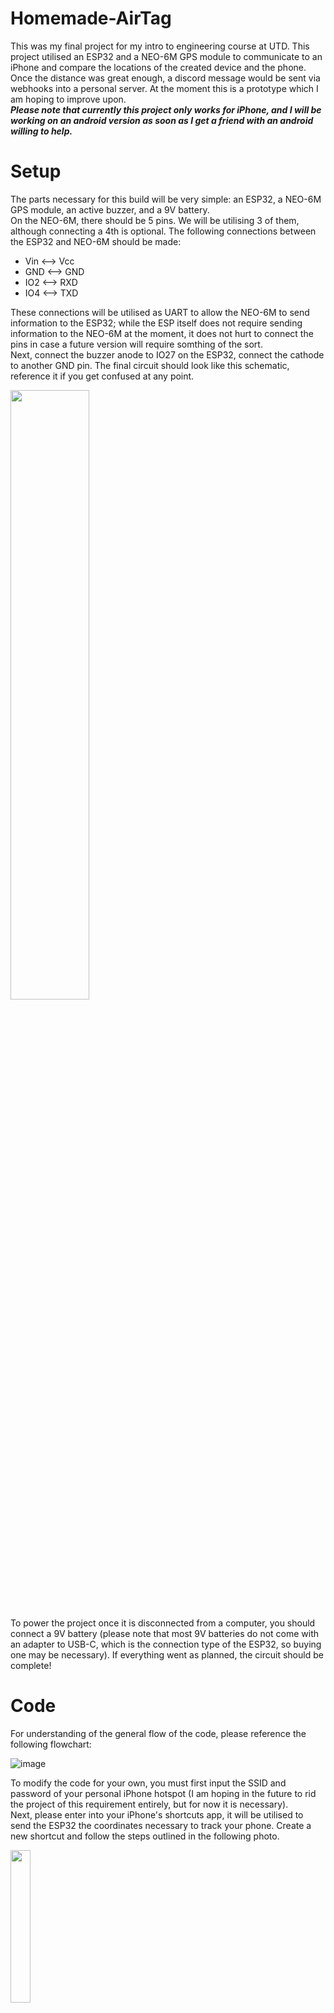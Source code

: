 # Homemade-AirTag
This was my final project for my intro to engineering course at UTD. This project utilised an ESP32 and a NEO-6M GPS module to communicate to an iPhone and compare the locations of the created device and the phone. Once the distance was great enough, a discord message would be sent via webhooks into a personal server. At the moment this is a prototype which I am hoping to improve upon. <br/>
***Please note that currently this project only works for iPhone, and I will be working on an android version as soon as I get a friend with an android willing to help.*** <br/>

# Setup

The parts necessary for this build will be very simple: an ESP32, a NEO-6M GPS module, an active buzzer, and a 9V battery. <br/>
On the NEO-6M, there should be 5 pins. We will be utilising 3 of them, although connecting a 4th is optional. The following connections between the ESP32 and NEO-6M should be made: <br/>
* Vin <--> Vcc <br/>
* GND <--> GND <br/>
* IO2 <--> RXD <br/>
* IO4 <--> TXD <br/>

These connections will be utilised as UART to allow the NEO-6M to send information to the ESP32; while the ESP itself does not require sending information to the NEO-6M at the moment, it does not hurt to connect the pins in case a future version will require somthing of the sort. <br/>
Next, connect the buzzer anode to IO27 on the ESP32, connect the cathode to another GND pin. The final circuit should look like this schematic, reference it if you get confused at any point. <br/>

<img src= "https://github.com/user-attachments/assets/6724c615-d056-4b5d-93d0-86e8fef3b8a5" width=50% height=50%> <br/>

To power the project once it is disconnected from a computer, you should connect a 9V battery (please note that most 9V batteries do not come with an adapter to USB-C, which is the connection type of the ESP32, so buying one may be necessary). If everything went as planned, the circuit should be complete! <br/>

# Code

For understanding of the general flow of the code, please reference the following flowchart: <br/>

![image](https://github.com/user-attachments/assets/6a5933dc-bf28-4620-8548-4224c3139a19)

To modify the code for your own, you must first input the SSID and password of your personal iPhone hotspot (I am hoping in the future to rid the project of this requirement entirely, but for now it is necessary). <br/>
Next, please enter into your iPhone's shortcuts app, it will be utilised to send the ESP32 the coordinates necessary to track your phone. Create a new shortcut and follow the steps outlined in the following photo. <br/>

<img src= "https://github.com/user-attachments/assets/64a06293-dd82-4510-9d7c-38e8c169f70e" width=25% height=25%>

If you are not able to find the actions necessary to make the shortcut, I will also attach a link to copy the shortcut entirely. <br/>
Next, create a personal discord server. Nothing fancy needs to happen in it, the default server settings should do. Click on the settings of your "general" channel, go to the integrations tab, and enter the webhooks subtab. From here, create a new webhook, and copy the webhook url (you will need to paste it into the code starting from "/api..."). <br/>
You are now done with all of the prepwork. Copy all of the variables into the code in their place, upload the code onto your ESP32 (make sure that when you start up the AirTag, your hotspot is already open, also note that YOU MUST TURN ON THE MAXIMISE COMPATABILITY SETTING IN YOUR PHONE HOTSPOT SETTINGS OR THE AIRTAG WILL NOT WORK) and run the shortcut that you created. If everything worked correctly, when connected to a computer, on the serial monitor you should see the GPS coordinates of your device and of your phone, and the distance calculated between them. <br/>
On first launch, the GPS module may take time to acquire sattelite information. This usually takes 5-10 minutes on first launch outside, so be patient. <br/>

# Endnotes

Thank you for viewing my project. As of now this is a work in progress, meaning while the project itself was submitted (I got a 99.67, no idea where the 0.33 points went) I will continue to work and improve upon this concept. Current priorities are to rid the project of the hotspot requirement and make it compatable with android. Updates will be provided when progress is made. 
